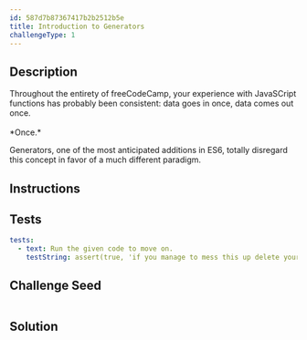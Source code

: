 ```yaml
---
id: 587d7b87367417b2b2512b5e
title: Introduction to Generators
challengeType: 1
---
```


## Description
<section id='description'>
Throughout the entirety of freeCodeCamp, your experience with JavaSCript functions has probably been consistent: data goes in once, data comes out once.
<br><br>
*Once.*
  
Generators, one of the most anticipated additions in ES6, totally disregard this concept in favor of a much different paradigm. 
</section>

## Instructions
<section id='instructions'>

</section>

## Tests
<section id='tests'>

```yml
tests:
  - text: Run the given code to move on.
    testString: assert(true, 'if you manage to mess this up delete your computer')
```

</section>

## Challenge Seed
<section id='challengeSeed'>

<div id='js-seed'>

```js

```

</div>

</section>

## Solution
<section id='solution'>

```js

```
</section>
